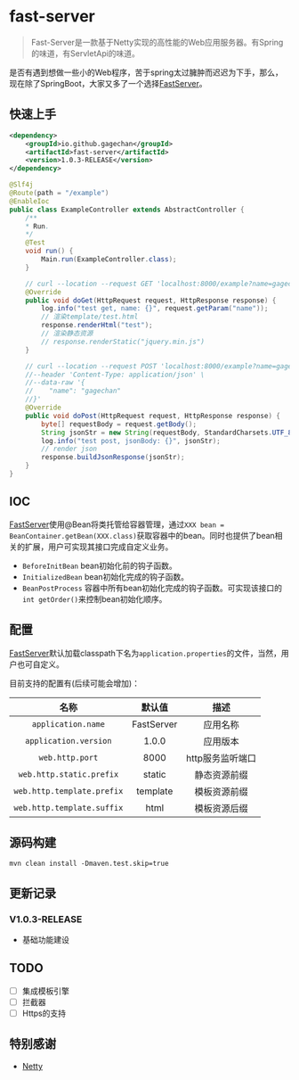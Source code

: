 # fast-server

> Fast-Server是一款基于Netty实现的高性能的Web应用服务器。有Spring的味道，有ServletApi的味道。

是否有遇到想做一些小的Web程序，苦于spring太过臃肿而迟迟为下手，那么，现在除了SpringBoot，大家又多了一个选择[FastServer](https://github.com/GageChan/fast-server.git)。

## 快速上手

```xml
<dependency>
    <groupId>io.github.gagechan</groupId>
    <artifactId>fast-server</artifactId>
    <version>1.0.3-RELEASE</version>
</dependency>
```

```java
@Slf4j
@Route(path = "/example")
@EnableIoc
public class ExampleController extends AbstractController {
    /**
    * Run.
    */
    @Test
    void run() {
        Main.run(ExampleController.class);
    }

    // curl --location --request GET 'localhost:8000/example?name=gagechan'
    @Override
    public void doGet(HttpRequest request, HttpResponse response) {
        log.info("test get, name: {}", request.getParam("name"));
        // 渲染template/test.html
        response.renderHtml("test");
        // 渲染静态资源
        // response.renderStatic("jquery.min.js")
    }

    // curl --location --request POST 'localhost:8000/example?name=gagechan' \
    //--header 'Content-Type: application/json' \
    //--data-raw '{
    //    "name": "gagechan"
    //}'
    @Override
    public void doPost(HttpRequest request, HttpResponse response) {
        byte[] requestBody = request.getBody();
        String jsonStr = new String(requestBody, StandardCharsets.UTF_8);
        log.info("test post, jsonBody: {}", jsonStr);
        // render json
        response.buildJsonResponse(jsonStr);
    }
}
```

## IOC

[FastServer](https://github.com/GageChan/fast-server.git)使用@Bean将类托管给容器管理，通过`XXX bean = BeanContainer.getBean(XXX.class)`获取容器中的bean。同时也提供了bean相关的扩展，用户可实现其接口完成自定义业务。

- `BeforeInitBean` bean初始化前的钩子函数。
- `InitializedBean` bean初始化完成的钩子函数。
- `BeanPostProcess` 容器中所有bean初始化完成的钩子函数。可实现该接口的`int getOrder()`来控制bean初始化顺序。

## 配置

[FastServer](https://github.com/GageChan/fast-server.git)默认加载classpath下名为`application.properties`的文件，当然，用户也可自定义。

目前支持的配置有(后续可能会增加)：

|            名称            |   默认值   |       描述       |
| :------------------------: | :--------: | :--------------: |
|     `application.name`     | FastServer |     应用名称     |
|   `application.version`    |   1.0.0    |     应用版本     |
|      `web.http.port`       |    8000    | http服务监听端口 |
|  `web.http.static.prefix`  |   static   |   静态资源前缀   |
| `web.http.template.prefix` |  template  |   模板资源前缀   |
| `web.http.template.suffix` |    html    |   模板资源后缀   |

## 源码构建

```shell
mvn clean install -Dmaven.test.skip=true
```

## 更新记录

### V1.0.3-RELEASE

* 基础功能建设

## TODO

- [ ] 集成模板引擎
- [ ] 拦截器
- [ ] Https的支持

## 特别感谢

* [Netty](https://github.com/netty/netty.git)

